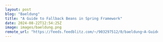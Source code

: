 ```yaml
---
layout: post
blog: "Baeldung"
title: "A Guide to Fallback Beans in Spring Framework"
date: 2024-08-22T12:54:25Z
image: images/baeldung.png
remote_url: "https://feeds.feedblitz.com/~/903297512/0/baeldung~A-Guide-to-Fallback-Beans-in-Spring-Framework"
---
```

